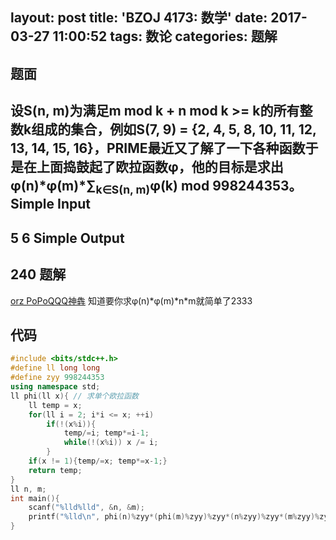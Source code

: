 layout: post
title: 'BZOJ 4173: 数学'
date: 2017-03-27 11:00:52
tags: 数论
categories: 题解
---
题面
-------------
设S(n, m)为满足m mod k + n mod k >= k的所有整数k组成的集合，例如S(7, 9) = {2, 4, 5, 8, 10, 11, 12, 13, 14, 15, 16}，PRIME最近又了解了一下各种函数于是在上面捣鼓起了欧拉函数φ，他的目标是求出φ(n)\*φ(m)\*∑<sub>k∈S(n, m)</sub>φ(k) mod 998244353。
Simple Input
-------------
5 6
Simple Output
-------------
240
题解
-------------
<a href="http://blog.csdn.net/popoqqq/article/details/46820313">orz PoPoQQQ神犇</a>
知道要你求φ(n)\*φ(m)\*n\*m就简单了2333

代码
-------------
```cpp
#include <bits/stdc++.h>
#define ll long long
#define zyy 998244353
using namespace std;
ll phi(ll x){ // 求单个欧拉函数
	ll temp = x;
	for(ll i = 2; i*i <= x; ++i)
		if(!(x%i)){
			temp/=i; temp*=i-1;
			while(!(x%i)) x /= i;
		}
	if(x != 1){temp/=x; temp*=x-1;}
	return temp;
}
ll n, m;
int main(){
	scanf("%lld%lld", &n, &m);
	printf("%lld\n", phi(n)%zyy*(phi(m)%zyy)%zyy*(n%zyy)%zyy*(m%zyy)%zyy);
}
```